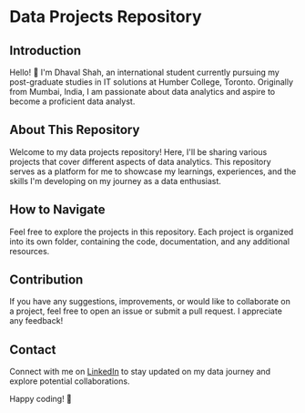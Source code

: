 # Data Projects Repository

## Introduction

Hello! 👋 I'm Dhaval Shah, an international student currently pursuing my post-graduate studies in IT solutions at Humber College, Toronto. Originally from Mumbai, India, I am passionate about data analytics and aspire to become a proficient data analyst.

## About This Repository

Welcome to my data projects repository! Here, I'll be sharing various projects that cover different aspects of data analytics. This repository serves as a platform for me to showcase my learnings, experiences, and the skills I'm developing on my journey as a data enthusiast.

## How to Navigate

Feel free to explore the projects in this repository. Each project is organized into its own folder, containing the code, documentation, and any additional resources.

## Contribution

If you have any suggestions, improvements, or would like to collaborate on a project, feel free to open an issue or submit a pull request. I appreciate any feedback!

## Contact

Connect with me on [LinkedIn](https://www.linkedin.com/in/dhaval-vipin-shah/) to stay updated on my data journey and explore potential collaborations.

Happy coding! 🚀
